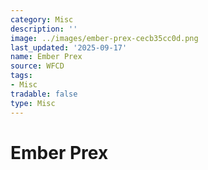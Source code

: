 ```yaml
---
category: Misc
description: ''
image: ../images/ember-prex-cecb35cc0d.png
last_updated: '2025-09-17'
name: Ember Prex
source: WFCD
tags:
- Misc
tradable: false
type: Misc
---
```


# Ember Prex

